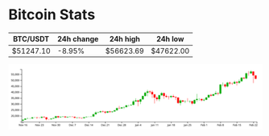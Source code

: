 # Bitcoin Stats

BTC/USDT|24h change|24h high|24h low|
|---|---|---|---|
|$51247.10|-8.95%|$56623.69|$47622.00|

<img src="./chart.svg">
